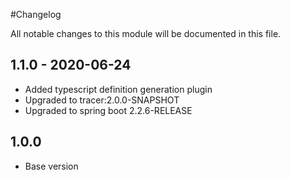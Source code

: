 #Changelog

All notable changes to this module will be documented in this file.

## 1.1.0 - 2020-06-24

- Added typescript definition generation plugin
- Upgraded to tracer:2.0.0-SNAPSHOT
- Upgraded to spring boot 2.2.6-RELEASE

## 1.0.0

- Base version